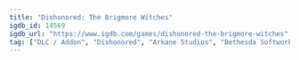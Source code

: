 ```yaml
---
title: "Dishonored: The Brigmore Witches"
igdb_id: 14569
igdb_url: "https://www.igdb.com/games/dishonored-the-brigmore-witches"
tag: ["DLC / Addon", "Dishonored", "Arkane Studios", "Bethesda Softworks", "Adventure", "Single player", "First person", "Action", "Stealth"]
---
```

